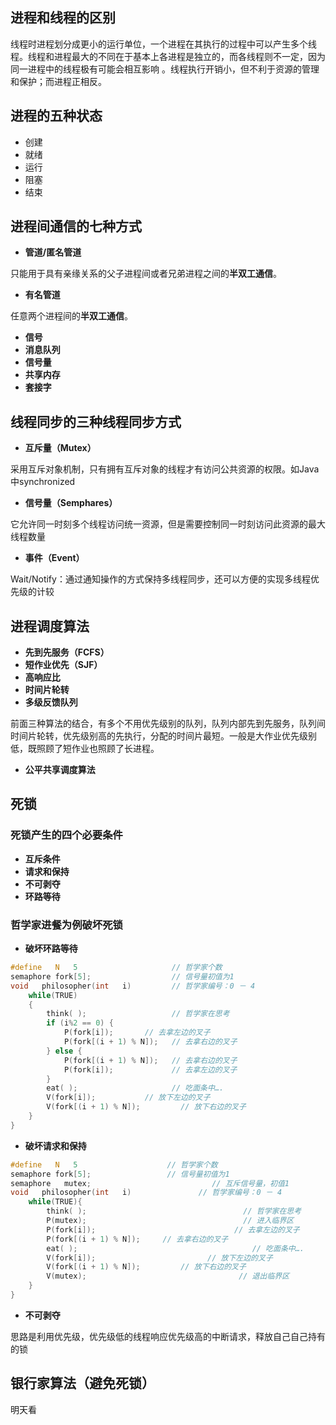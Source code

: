 ## 进程和线程的区别

线程时进程划分成更小的运行单位，一个进程在其执行的过程中可以产生多个线程。线程和进程最大的不同在于基本上各进程是独立的，而各线程则不一定，因为同一进程中的线程极有可能会相互影响 。线程执行开销小，但不利于资源的管理和保护；而进程正相反。

## 进程的五种状态

- 创建
- 就绪
- 运行
- 阻塞
- 结束

## 进程间通信的七种方式

- **管道/匿名管道**

只能用于具有亲缘关系的父子进程间或者兄弟进程之间的**半双工通信**。

- **有名管道**

任意两个进程间的**半双工通信**。

- **信号**
- **消息队列**
- **信号量**
- **共享内存**
- **套接字**

## 线程同步的三种线程同步方式

- **互斥量（Mutex）**

采用互斥对象机制，只有拥有互斥对象的线程才有访问公共资源的权限。如Java中synchronized

- **信号量（Semphares）**

它允许同一时刻多个线程访问统一资源，但是需要控制同一时刻访问此资源的最大线程数量

- **事件（Event）**

Wait/Notify：通过通知操作的方式保持多线程同步，还可以方便的实现多线程优先级的计较

## 进程调度算法

- **先到先服务（FCFS）**
- **短作业优先（SJF）**
- **高响应比**
- **时间片轮转**
- **多级反馈队列**

前面三种算法的结合，有多个不用优先级别的队列，队列内部先到先服务，队列间时间片轮转，优先级别高的先执行，分配的时间片最短。一般是大作业优先级别低，既照顾了短作业也照顾了长进程。

- **公平共享调度算法**

## 死锁

### 死锁产生的四个必要条件

- **互斥条件**  
- **请求和保持**
- **不可剥夺**
- **环路等待**

### 哲学家进餐为例破坏死锁

- **破坏环路等待**

```c
#define   N   5                     // 哲学家个数
semaphore fork[5];                  // 信号量初值为1
void   philosopher(int   i)         // 哲学家编号：0 － 4
    while(TRUE)
    {
        think( );                   // 哲学家在思考
        if (i%2 == 0) {
            P(fork[i]);	      // 去拿左边的叉子
            P(fork[(i + 1) % N]);   // 去拿右边的叉子
        } else {
            P(fork[(i + 1) % N]);   // 去拿右边的叉子
            P(fork[i]);             // 去拿左边的叉子 
        }      
        eat( );                     // 吃面条中….
        V(fork[i]);		      // 放下左边的叉子
        V(fork[(i + 1) % N]);	      // 放下右边的叉子
    }
}
```

- **破坏请求和保持**

```c
#define   N   5                    // 哲学家个数
semaphore fork[5];                 // 信号量初值为1
semaphore   mutex;	                         // 互斥信号量，初值1
void   philosopher(int   i)               // 哲学家编号：0 － 4
    while(TRUE){
        think( );                                   // 哲学家在思考	
        P(mutex);                                   // 进入临界区	
        P(fork[i]);                               // 去拿左边的叉子
        P(fork[(i + 1) % N]);     // 去拿右边的叉子
        eat( );                                       // 吃面条中…. 	
        V(fork[i]);	                        // 放下左边的叉子
        V(fork[(i + 1) % N]);         // 放下右边的叉子
        V(mutex);                                  // 退出临界区	
    }
}
```

- **不可剥夺**

思路是利用优先级，优先级低的线程响应优先级高的中断请求，释放自己自己持有的锁

## 银行家算法（避免死锁）

明天看

